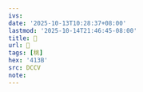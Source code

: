 ```yaml
---
ivs:
date: '2025-10-13T10:28:37+08:00'
lastmod: '2025-10-14T21:46:45-08:00'
title: 􄦑
url: 􄦑
tags: [䄻]
hex: '413B'
src: DCCV
note:
---
```


